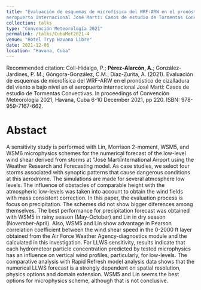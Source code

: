 ```yaml
---
title: "Evaluación de esquemas de microfísica del WRF-ARW en el pronóstico de cizalladura del viento a bajo nivel en el
aeropuerto internacional José Martí: Casos de estudio de Tormentas Convectivas"
collection: talks
type: "Convención Meteorología 2021"
permalink: /talks/CubaMet2021-4
venue: "Hotel Tryp Havana Libre"
date: 2021-12-06
location: "Havana, Cuba"
---
```


Recommended citation:  Coll-Hidalgo, P.; <b>Pérez-Alarcón, A.</b>; González-Jardines, P. M.; Góngora-González, C.M.; Díaz-Zurita, A. (2021).
Evaluación de esquemas de microfísica del WRF-ARW en el pronóstico de cizalladura del viento a bajo nivel en el aeropuerto internacional
José Martí: Casos de estudio de Tormentas Convectivas. In proceedings of Convención Meteorología 2021, Havana, Cuba 6-10 December 2021,
pp 220. ISBN: 978-959-7167-662.


# Abstact
A sensitivity study is performed with Lin, Morrison 2-moment, WSM5,
and WSM6 microphysics schemes for the numerical forecast of the low-level
wind shear derived from storms at "José MartíÏnternational Airport using
the Weather Research and Forecasting model. As case studies, we select four
storms associated with synoptic patterns that cause dangerous conditions at
this aerodrome. The simulations are made for several atmosphere low levels.
The influence of obstacles of comparable height with the atmospheric low-levels
was taken into account to obtain the wind fields with mass consistent correction.
In this paper, the evaluation process is focus on precipitation. The schemes
did not show bigger diferences among themselves. The best performance for
precipitation forecast was obtained with WSM5 in rainy season (May-October)
and Lin in dry season (November-April). Also, WSM5 and Lin show advantage
in Pearson correlation coefficient between the wind shear speed in the 0-2000 ft
layer obtained from the Air Force Weather Agency-diagnostics module and the
calculated in this investigation. For LLWS sensitivity, results indicate that each
hydrometeor particle concentration predicted by tested microphysics has an
influence on vertical wind profiles, particularly, for low-levels. The comparative
analysis with Rapid Refresh model analysis data shows that the numerical
LLWS forecast is a strongly dependent on spatial resolution, physics options
and domain extension. WSM5 and Lin seems the best options for microphysics
scheme, although that is not conclusive.
